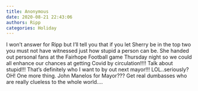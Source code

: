 ```yaml
---
title: Anonymous
date: 2020-08-21 22:43:06
authors: Ripp
categories: Holiday
---
```


 I won’t answer for Ripp but I’ll tell you that if you let Sherry be in the top two you must not have witnessed just how stupid a person can be. She handed out personal fans at the Fairhope Football game Thursday night so we could all enhance our chances at getting Covid by circulation!!!! Talk about stupid!!! That’s definitely who I want to by out next mayor!!! LOL..seriously?  OH!  One more thing. John Manelos for Mayor??? Get real dumbasses who are really clueless to the whole world....